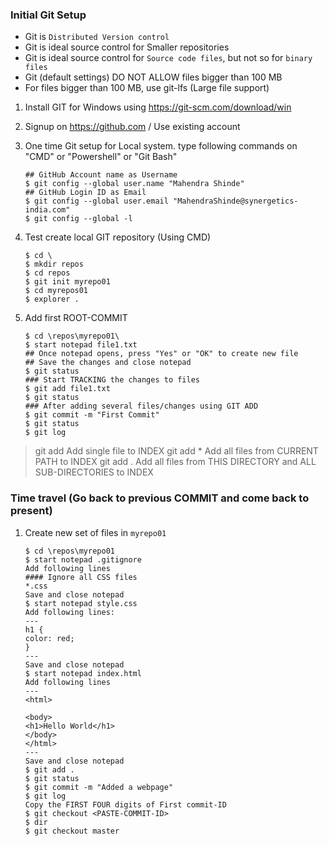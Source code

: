 ### Initial Git Setup

* Git is `Distributed Version control`
* Git is ideal source control for Smaller repositories 
* Git is ideal source control for `Source code files`, but not so for `binary files`
* Git (default settings) DO NOT ALLOW files bigger than 100 MB
* For files bigger than 100 MB, use git-lfs (Large file support)


1. Install GIT for Windows using https://git-scm.com/download/win

2. Signup on https://github.com / Use existing account

3. One time Git setup for Local system. type following commands on "CMD" or "Powershell" or "Git Bash"

    ```
    ## GitHub Account name as Username
    $ git config --global user.name "Mahendra Shinde"
    ## GitHub Login ID as Email
    $ git config --global user.email "MahendraShinde@synergetics-india.com"
    $ git config --global -l
    ```

4.  Test create local GIT repository (Using CMD)

    ```
    $ cd \
    $ mkdir repos
    $ cd repos
    $ git init myrepo01
    $ cd myrepos01
    $ explorer .
    ```

5.  Add first ROOT-COMMIT 

    ```
    $ cd \repos\myrepo01\
    $ start notepad file1.txt
    ## Once notepad opens, press "Yes" or "OK" to create new file
    ## Save the changes and close notepad
    $ git status
    ### Start TRACKING the changes to files
    $ git add file1.txt
    $ git status
    ### After adding several files/changes using GIT ADD
    $ git commit -m "First Commit"
    $ git status
    $ git log
    ```

> git add <FILENAME>   Add single file to INDEX
> git add *            Add all files from CURRENT PATH to INDEX
> git add .            Add all files from THIS DIRECTORY and ALL SUB-DIRECTORIES to INDEX  

### Time travel (Go back to previous COMMIT and come back to present)

1.  Create new set of files in `myrepo01`

    ```
    $ cd \repos\myrepo01
    $ start notepad .gitignore
    Add following lines
    #### Ignore all CSS files
    *.css
    Save and close notepad
    $ start notepad style.css
    Add following lines:
    ---    
    h1 {
    color: red;
    }
    ---
    Save and close notepad
    $ start notepad index.html
    Add following lines
    ---
    <html>

    <body>
    <h1>Hello World</h1>
    </body>
    </html>
    ---
    Save and close notepad
    $ git add .
    $ git status
    $ git commit -m "Added a webpage"
    $ git log 
    Copy the FIRST FOUR digits of First commit-ID
    $ git checkout <PASTE-COMMIT-ID>
    $ dir 
    $ git checkout master 
    ```